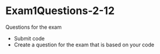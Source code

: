 # Exam1Questions-2-12
Questions for the exam

* Submit code
* Create a question for the exam that is based on your code
